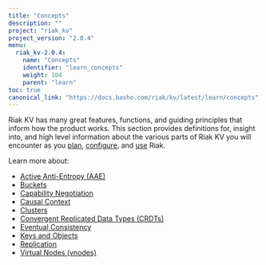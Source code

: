 ```yaml
---
title: "Concepts"
description: ""
project: "riak_kv"
project_version: "2.0.4"
menu:
  riak_kv-2.0.4:
    name: "Concepts"
    identifier: "learn_concepts"
    weight: 104
    parent: "learn"
toc: true
canonical_link: "https://docs.basho.com/riak/kv/latest/learn/concepts"
---
```


[concept aae]: /riak/kv/2.0.4/concepts/active-anti-entropy
[concept buckets]: /riak/kv/2.0.4/concepts/buckets
[concept cap neg]: /riak/kv/2.0.4/concepts/capability-negotiation
[concept causal context]: /riak/kv/2.0.4/concepts/causal-context
[concept clusters]: /riak/kv/2.0.4/concepts/clusters
[concept crdts]: /riak/kv/2.0.4/concepts/crdts
[concept eventual consistency]: /riak/kv/2.0.4/concepts/eventual-consistency
[concept keys objects]: /riak/kv/2.0.4/concepts/keys-and-objects
[concept replication]: /riak/kv/2.0.4/concepts/replication
[concept strong consistency]: /riak/kv/2.0.4/concepts/strong-consistency
[concept vnodes]: /riak/kv/2.0.4/concepts/vnodes
[config index]: /riak/kv/2.0.4/configuring
[plan index]: /riak/kv/2.0.4/setup/planning
[use index]: /riak/kv/2.0.4/using/


Riak KV has many great features, functions, and guiding principles that inform how the product works. This section provides definitions for, insight into, and high level information about the various parts of Riak KV you will encounter as you [plan][plan index], [configure][config index], and [use][use index] Riak.  

Learn more about:

* [Active Anti-Entropy (AAE)][concept aae]
* [Buckets][concept buckets]
* [Capability Negotiation][concept cap neg]
* [Causal Context][concept causal context]
* [Clusters][concept clusters]
* [Convergent Replicated Data Types (CRDTs)][concept crdts]
* [Eventual Consistency][concept eventual consistency]
* [Keys and Objects][concept keys objects]
* [Replication][concept replication]
* [Virtual Nodes (vnodes)][concept vnodes]
